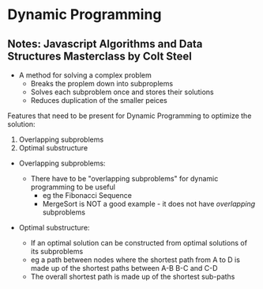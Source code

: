 # Dynamic Programming

## Notes: Javascript Algorithms and Data Structures Masterclass by Colt Steel

- A method for solving a complex problem
  - Breaks the proplem down into subproplems
  - Solves each subproblem once and stores their solutions
  - Reduces duplication of the smaller peices

Features that need to be present for Dynamic Programming to optimize the solution:

  1. Overlapping subproblems
  1. Optimal substructure

- Overlapping subproblems:
  - There have to be "overlapping subproblems" for dynamic programming to be useful
    - eg the Fibonacci Sequence
    - MergeSort is NOT a good example - it does not have *overlapping* subproblems

- Optimal substructure:
  - If an optimal solution can be constructed from optimal solutions of its subproblems
  - eg a path between nodes where the shortest path from A to D is made up of the shortest paths between A-B B-C and C-D
  - The overall shortest path is made up of the shortest sub-paths
